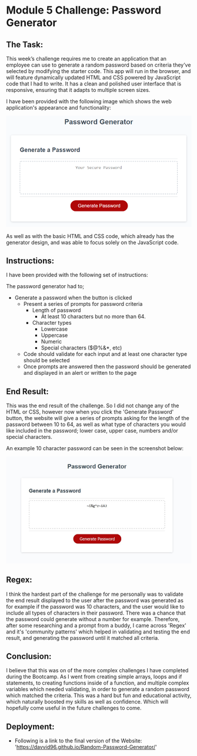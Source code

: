 # Module 5 Challenge: Password Generator

## The Task:

This week’s challenge requires me to create an application that an employee can use to generate a random password based on criteria they’ve selected by modifying the starter code. This app will run in the browser, and will feature dynamically updated HTML and CSS powered by JavaScript code that I had to write. It has a clean and polished user interface that is responsive, ensuring that it adapts to multiple screen sizes.

I have been provided with the following image which shows the web application's appearance and functionality:

![password generator demo](./assets/05-javascript-challenge-demo.png)

As well as with the basic HTML and CSS code, which already has the generator design, and was able to focus solely on the JavaScript code.


## Instructions:

I have been provided with the following set of instructions:

The password generator had to;

* Generate a password when the button is clicked
  * Present a series of prompts for password criteria
    * Length of password
      * At least 10 characters but no more than 64.
    * Character types
      * Lowercase
      * Uppercase
      * Numeric
      * Special characters ($@%&*, etc)
  * Code should validate for each input and at least one character type should be selected
  * Once prompts are answered then the password should be generated and displayed in an alert or written to the page


## End Result:

This was the end result of the challenge. So I did not change any of the HTML or CSS, however now when you click the 'Generate Password' button, the website will give a series of prompts asking for the length of the password between 10 to 64, as well as what type of characters you would like included in the password; lower case, upper case, numbers and/or special characters. 

An example 10 character password can be seen in the screenshot below:

![password generator demo](./assets/endresult%20.jpg)


## Regex:

I think the hardest part of the challenge for me personally was to validate the end result displayed to the user after the password was generated as for example if the password was 10 characters, and the user would like to include all types of characters in their password. There was a chance that the password could generate without a number for example. Therefore, after some researching and a prompt from a buddy, I came across 'Regex' and it's 'community patterns' which helped in validating and testing the end result, and generating the password until it matched all criteria.


## Conclusion:

I believe that this was on of the more complex challenges I have completed during the Bootcamp. As I went from creating simple arrays, loops and if statements, to creating functions inside of a function, and multiple complex variables which needed validating, in order to generate a random password which matched the criteria. This was a hard but fun and educational activity, which naturally boosted my skills as well as confidence. Which will hopefully come useful in the future challenges to come.


## Deployment:

* Following is a link to the final version of the Website: 'https://davvid96.github.io/Random-Password-Generator/'

